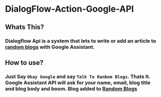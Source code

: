 # DialogFlow-Action-Google-API

## Whats This?
### Dialogflow Api is a system that lets to write or add an article to [random blogs](http://randomblogs.herokuapp.com) with Google Assistant.

## How to use?
### Just Say ```Okay Google``` and say ```Talk To Ranbom Blogs```. Thats It. Google Assistant API will ask for your name, email, blog title and blog body and boom. Blog added to [Random Blogs](http://randomblogs.herokuapp.com)

